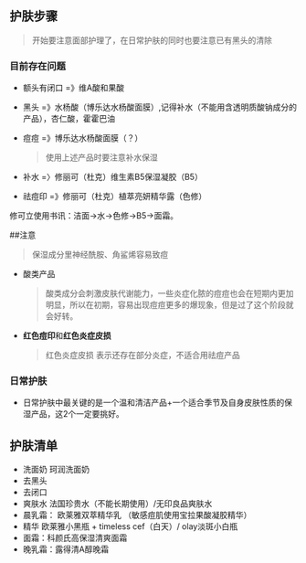## 护肤步骤

> 开始要注意面部护理了，在日常护肤的同时也要注意已有黑头的清除

### 目前存在问题

- 额头有闭口 =》维A酸和果酸

- 黑头 =》水杨酸（博乐达水杨酸面膜）,记得补水（不能用含透明质酸钠成分的产品），杏仁酸，霍霍巴油

- 痘痘 =》博乐达水杨酸面膜（？）

  > 使用上述产品时要注意补水保湿
  
- 补水 =〉修丽可（杜克）维生素B5保湿凝胶（B5）

- 祛痘印 =》修丽可（杜克）植萃亮妍精华露（色修）

修可立使用书讯：洁面→水→色修→B5→面霜。

##注意

> 保湿成分里神经酰胺、角鲨烯容易致痘

- 酸类产品

  > 酸类成分会刺激皮肤代谢能力，一些炎症化脓的痘痘也会在短期内更加明显，所以在初期，容易出现痘痘更多的爆现象，但是过了这个阶段就会好转。

- **红色痘印**和**红色炎症皮损**

  > 红色炎症皮损 表示还存在部分炎症，不适合用祛痘产品

### 日常护肤

- 日常护肤中最关键的是一个温和清洁产品+一个适合季节及自身皮肤性质的保湿产品，这2个一定要挑好。

## 护肤清单

- 洗面奶 珂润洗面奶
- 去黑头
- 去闭口
- 爽肤水 法国珍贵水（不能长期使用）/无印良品爽肤水
- 晨乳霜： 欧莱雅双萃精华乳 （敏感痘肌使用宝拉果酸凝胶精华）
- 精华 欧莱雅小黑瓶 + timeless cef（白天）/ olay淡斑小白瓶
- 面霜：科颜氏高保湿清爽面霜
- 晚乳霜：露得清A醇晚霜 



